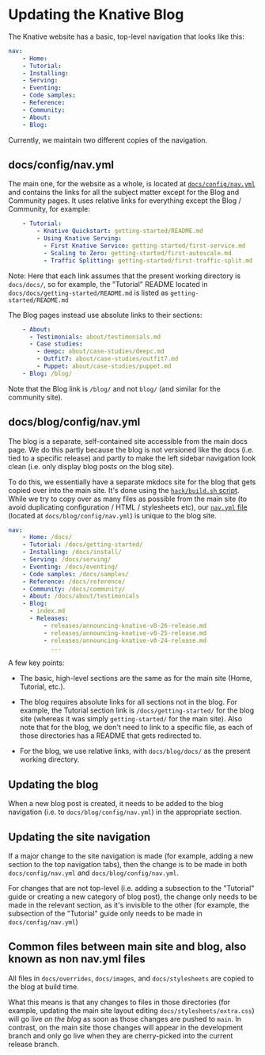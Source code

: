 # Updating the Knative Blog

The Knative website has a basic, top-level navigation that looks like this:

```yaml
nav:
    - Home:
    - Tutorial:
    - Installing:
    - Serving:
    - Eventing:
    - Code samples:
    - Reference:
    - Community:
    - About:
    - Blog:
```

Currently, we maintain two different copies of the navigation.

## docs/config/nav.yml

The main one, for the website as a whole, is located at [`docs/config/nav.yml`](docs/config/nav.yml) and contains the links for all the subject matter except for the Blog and Community pages. It uses relative links for everything except the Blog / Community, for example:

```yaml
    - Tutorial:
        - Knative Quickstart: getting-started/README.md
        - Using Knative Serving:
          - First Knative Service: getting-started/first-service.md
          - Scaling to Zero: getting-started/first-autoscale.md
          - Traffic Splitting: getting-started/first-traffic-split.md
```

Note: Here that each link assumes that the present working directory is `docs/docs/`, so for example, the "Tutorial" README  located in `docs/docs/getting-started/README.md` is listed as `getting-started/README.md`

The Blog pages instead use absolute links to their sections:

```yaml
    - About:
      - Testimonials: about/testimonials.md
      - Case studies:
        - deepc: about/case-studies/deepc.md
        - Outfit7: about/case-studies/outfit7.md
        - Puppet: about/case-studies/puppet.md
    - Blog: /blog/
```

Note that the Blog link is `/blog/` and not `blog/` (and similar for the community site).

## docs/blog/config/nav.yml

The blog is a separate, self-contained site accessible from the main docs page. We do this partly because the blog is not versioned like the docs (i.e. tied to a specific release) and partly to make the left sidebar navigation look clean (i.e. only display blog posts on the blog site).

To do this, we essentially have a separate mkdocs site for the blog that gets copied over into the main site. It's done using the [`hack/build.sh` script](https://github.com/knative/docs/blob/main/hack/build.sh#L84-L90). While we try to copy over as many files as possible from the main site (to avoid duplicating configuration / HTML / stylesheets etc), our [`nav.yml` file](docs/blog/config/nav.yml) (located at `docs/blog/config/nav.yml`) is unique to the blog site.

```yaml
nav:
    - Home: /docs/
    - Tutorial: /docs/getting-started/
    - Installing: /docs/install/
    - Serving: /docs/serving/
    - Eventing: /docs/eventing/
    - Code samples: /docs/samples/
    - Reference: /docs/reference/
    - Community: /docs/community/
    - About: /docs/about/testimonials
    - Blog:
      - index.md
      - Releases:
          - releases/announcing-knative-v0-26-release.md
          - releases/announcing-knative-v0-25-release.md
          - releases/announcing-knative-v0-24-release.md
            ...
```

A few key points:

* The basic, high-level sections are the same as for the main site (Home, Tutorial, etc.).

* The blog requires absolute links for all sections not in the blog. For example, the Tutorial section link is `/docs/getting-started/` for the blog site (whereas it was simply `getting-started/` for the main site). Also note that for the blog, we don't need to link to a specific file, as each of those directories has a README that gets redirected to.

* For the blog, we use relative links, with `docs/blog/docs/` as the present working directory.

## Updating the blog

When a new blog post is created, it  needs to be added to the blog navigation (i.e. to `docs/blog/config/nav.yml`) in the appropriate section.

## Updating the site navigation

If a major change to the site navigation is made (for example, adding a new section to the top navigation tabs), then the change is to be made in both `docs/config/nav.yml` and `docs/blog/config/nav.yml`.

For changes that are not top-level (i.e. adding a subsection to the "Tutorial" guide or creating a new category of blog post), the change only needs to be made in the relevant section, as it's invisible to the other (for example, the subsection of the "Tutorial" guide only needs to be made in `docs/config/nav.yml`)

## Common files between main site and blog, also known as non nav.yml files

All files in `docs/overrides`, `docs/images`, and `docs/stylesheets` are copied to the blog at build time.

What this means is that any changes to files in those directories (for example, updating the main site layout editing `docs/stylesheets/extra.css`) will go live _on the blog_ as soon as those changes are pushed to `main`. In contrast, on the main site those changes will appear in the development branch and only go live when they are cherry-picked into the current release branch.
